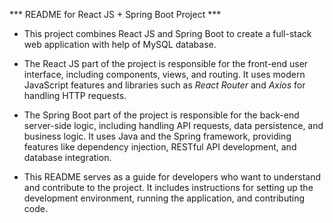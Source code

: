  *** README for React JS + Spring Boot Project ***
  
 * This project combines React JS and Spring Boot to create a full-stack web application with help of MySQL database.
  
 * The React JS part of the project is responsible for the front-end user interface, including components, views, and routing. It uses modern JavaScript features and libraries such as *React Router* and *Axios* for handling HTTP requests.
  
 * The Spring Boot part of the project is responsible for the back-end server-side logic, including handling API requests, data persistence, and business logic. It uses Java and the Spring framework, providing features like dependency injection, RESTful API development, and database integration.
  
 * This README serves as a guide for developers who want to understand and contribute to the project. It includes instructions for setting up the development environment, running the application, and contributing code.
  

 
